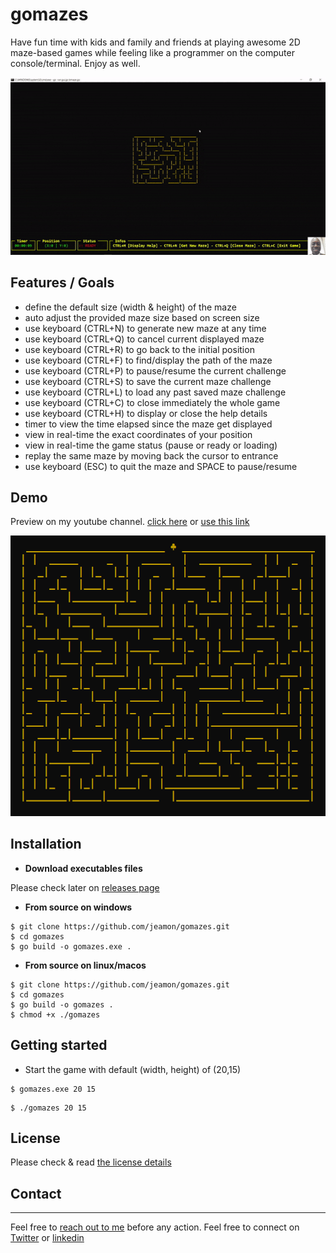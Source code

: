 # gomazes

Have fun time with kids and family and friends at playing awesome 2D maze-based games while feeling like a programmer on the computer console/terminal. Enjoy as well.


![live minimal maze](https://github.com/jeamon/gomazes/blob/master/gomazes-demo-01.gif?raw=true)


## Features / Goals

* define the default size (width & height) of the maze
* auto adjust the provided maze size based on screen size
* use keyboard (CTRL+N) to generate new maze at any time
* use keyboard (CTRL+Q) to cancel current displayed maze
* use keyboard (CTRL+R) to go back to the initial position
* use keyboard (CTRL+F) to find/display the path of the maze
* use keyboard (CTRL+P) to pause/resume the current challenge
* use keyboard (CTRL+S) to save the current maze challenge
* use keyboard (CTRL+L) to load any past saved maze challenge
* use keyboard (CTRL+C) to close immediately the whole game
* use keyboard (CTRL+H) to display or close the help details
* timer to view the time elapsed since the maze get displayed
* view in real-time the exact coordinates of your position
* view in real-time the game status (pause or ready or loading)
* replay the same maze by moving back the cursor to entrance
* use keyboard (ESC) to quit the maze and SPACE to pause/resume


## Demo

Preview on my youtube channel. [click here](https://youtu.be/ZkUj3ya-hw0) or [use this link](https://youtu.be/cirojskoPBw)

![overview of maze](https://github.com/jeamon/gomazes/blob/master/maze-demo-01.PNG?raw=true)

## Installation

* **Download executables files**

Please check later on [releases page](https://github.com/jeamon/gomazes/releases)

* **From source on windows**

```shell
$ git clone https://github.com/jeamon/gomazes.git
$ cd gomazes
$ go build -o gomazes.exe .
```
* **From source on linux/macos**

```shell
$ git clone https://github.com/jeamon/gomazes.git
$ cd gomazes
$ go build -o gomazes .
$ chmod +x ./gomazes
```

## Getting started

* Start the game with default (width, height) of (20,15)

```
$ gomazes.exe 20 15
```

```
$ ./gomazes 20 15
```

## License

Please check & read [the license details](https://github.com/jeamon/gomazes/blob/master/LICENSE) 


## Contact
---

Feel free to [reach out to me](https://blog.cloudmentor-scale.com/contact) before any action. Feel free to connect on [Twitter](https://twitter.com/jerome_amon) or [linkedin](https://www.linkedin.com/in/jeromeamon/)